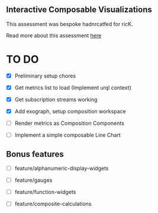 ## Interactive Composable Visualizations

This assessment was bespoke hadnrcatfed for ricK.

Read more about this assessment [here](https://react.eogresources.com)



# TO DO
- [x] Preliminary setup chores
- [x] Get metrics list to load (Implement urql context)
- [x] Get subscription streams working
- [x] Add exograph, setup composition workspace
- [ ] Render metrics as Composition Components
- [ ] Implement a simple composable Line Chart



## Bonus features

- [ ] feature/alphanumeric-display-widgets
- [ ] feature/gauges
- [ ] feature/function-widgets
- [ ] feature/composite-calculations





